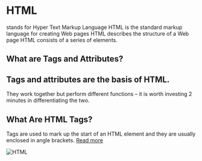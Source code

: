 # HTML
stands for Hyper Text Markup Language HTML is the standard markup language for creating Web pages HTML describes the structure of a Web page HTML consists of a series of elements.
## What are Tags and Attributes?

## Tags and attributes are the basis of HTML.
They work together but perform different functions – it is worth investing 2 minutes in differentiating the two.
## What Are HTML Tags?
Tags are used to mark up the start of an HTML element and they are usually enclosed in angle brackets.
[Read more](https://html.com/#ixzz6n8IgI8vz)

![HTML](https://tse1.mm.bing.net/th?id=OIP.QBgZY2DZ_TMkzv-8wYK8yAHaHa&pid=Api&P=0&w=300&h=300)
